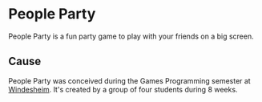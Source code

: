 # People Party

People Party is a fun party game to play with your friends on a big screen.

## Cause
People Party was conceived during the Games Programming semester at [Windesheim](windesheim.nl).
It's created by a group of four students during 8 weeks.

